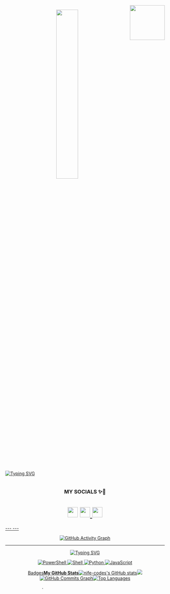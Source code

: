 

 <img align='right' src="https://media.giphy.com/media/M9gbBd9nbDrOTu1Mqx/giphy.gif" width="110">
<p align="center"><img src="animation.gif" width="37%"></p>

<a align="center" href="https://git.io/typing-svg"><img src="https://readme-typing-svg.herokuapp.com?font=Poppins&weight=600&size=30&pause=1000&center=true&vCenter=true&random=false&width=435&lines=Hello+%F0%9F%91%8B%2C+I+am+Nifesi+Ajikiola;Aspiring+DevOps+Engineer;Welcome+to+my+profile" alt="Typing SVG" /></a>
</h1>

<h1 align="center">  
<h3 align="center"> MY SOCIALS ✨🌸 </h3>

<h1 align="center">  
  
<picture align="center">
                    <source media="(prefers-color-scheme: dark)" srcset="https://raw.githubusercontent.com/danielcranney/readme-generator/main/public/icons/socials/github-dark.svg" />
                    <source media="(prefers-color-scheme: light)" srcset="https://raw.githubusercontent.com/danielcranney/readme-generator/main/public/icons/socials/github.svg" />
                    <img src="https://raw.githubusercontent.com/danielcranney/readme-generator/main/public/icons/socials/github.svg" width="32" height="32" />
                    </picture>
                    </a>
                      <a href="https://www.linkedin.com/in/nifesi-ajikiola" target="_blank" rel="noreferrer">
                    <picture align=center>
                    <source media="(prefers-color-scheme: dark)" srcset="https://raw.githubusercontent.com/danielcranney/readme-generator/main/public/icons/socials/linkedin-dark.svg" />
                    <source media="(prefers-color-scheme: light)" srcset="https://raw.githubusercontent.com/danielcranney/readme-generator/main/public/icons/socials/linkedin.svg" />
                    <img src="https://raw.githubusercontent.com/danielcranney/readme-generator/main/public/icons/socials/linkedin.svg" width="32" height="32" />
                    </picture>
                    </a>
                      <a href="https://www.x.com/NifeCodes" target="_blank" rel="noreferrer">
                    <picture align="center">
                    <source media="(prefers-color-scheme: dark)" srcset="https://raw.githubusercontent.com/danielcranney/readme-generator/main/public/icons/socials/twitter-dark.svg" />
                    <source media="(prefers-color-scheme: light)" srcset="https://raw.githubusercontent.com/danielcranney/readme-generator/main/public/icons/socials/twitter.svg" />
                    <img src="https://raw.githubusercontent.com/danielcranney/readme-generator/main/public/icons/socials/twitter.svg" width="32" height="32" />
                    </picture>
                      </h1>
---
---
 <p align="center">
  <img src="https://github-readme-activity-graph.vercel.app/graph?username=nife-codes&theme=react-dark&hide_border=true" alt="GitHub Activity Graph">
</p>


---

<p align="center">
  <img src="https://readme-typing-svg.herokuapp.com?font=Poppins&size=30&pause=1000&color=F7A41C&center=true&vCenter=true&random=false&width=435&lines=✨+My+Tech+Stack+✨" alt="Typing SVG" />
</p>
<p align="center">
  <img src="https://img.shields.io/badge/PowerShell-5391FE?style=for-the-badge&logo=powershell&logoColor=white" alt="PowerShell">
  <img src="https://img.shields.io/badge/Shell-121011?style=for-the-badge&logo=gnu-bash&logoColor=white" alt="Shell">
  <img src="https://img.shields.io/badge/Python-3776AB?style=for-the-badge&logo=python&logoColor=white" alt="Python">
  <img src="https://img.shields.io/badge/JavaScript-F7DF1E?style=for-the-badge&logo=javascript&logoColor=black" alt="JavaScript">
</p>
   <p align="center"> Badges<b>My GitHub Stats</b><a
                      href="http://www.github.com/nife-codes"><img src="https://github-readme-stats.vercel.app/api?username=nife-codes&show_icons=true&hide=&count_private=true&title_color=ec4899&text_color=ffffff&icon_color=ec4899&bg_color=000000&hide_border=true&show_icons=true" alt="nife-codes's GitHub stats" /></a><a
                      href="http://www.github.com/nife-codes"><img
                  src="https://github-readme-streak-stats.herokuapp.com/?user=nife-codes&stroke=ffffff&background=000000&ring=ec4899&fire=ec4899&currStreakNum=ffffff&currStreakLabel=ec4899&sideNums=ffffff&sideLabels=ffffff&dates=ffffff&hide_border=true" /></a><a
                      href="http://www.github.com/nife-codes"><img src="https://github-readme-activity-graph.cyclic.app/graph?username=nife-codes&bg_color=000000&color=ffffff&line=ec4899&point=ffffff&area_color=000000&area=true&hide_border=true&custom_title=GitHub%20Commits%20Graph" alt="GitHub Commits Graph" /></a><a href="https://github.com/nife-codes" align="left"><img src="https://github-readme-stats.vercel.app/api/top-langs/?username=nife-codes&langs_count=10&title_color=ec4899&text_color=ffffff&icon_color=ec4899&bg_color=000000&hide_border=true&locale=en&custom_title=Top%20%Languages" alt="Top Languages" /></a>



                    .
                 

